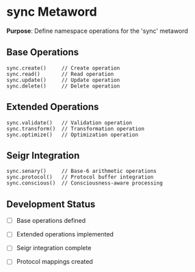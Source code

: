 # sync Metaword

**Purpose**: Define namespace operations for the 'sync' metaword

## Base Operations

```hyphos
sync.create()     // Create operation
sync.read()       // Read operation  
sync.update()     // Update operation
sync.delete()     // Delete operation
```

## Extended Operations

```hyphos
sync.validate()   // Validation operation
sync.transform()  // Transformation operation
sync.optimize()   // Optimization operation
```

## Seigr Integration

```hyphos
sync.senary()     // Base-6 arithmetic operations
sync.protocol()   // Protocol buffer integration
sync.conscious()  // Consciousness-aware processing
```

## Development Status

- [ ] Base operations defined
- [ ] Extended operations implemented  
- [ ] Seigr integration complete
- [ ] Protocol mappings created

